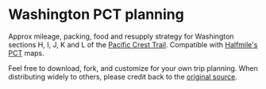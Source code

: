 # Washington PCT planning
Approx mileage, packing, food and resupply strategy for Washington sections H, I, J, K and L of the [Pacific Crest Trail](https://www.google.com/search?q=pacific+crest+trail&rlz=1C5CHFA_enUS698US698&espv=2&biw=1440&bih=726&source=lnms&tbm=isch&sa=X&ved=0ahUKEwiyroyCzPPNAhVC6mMKHYtiCUsQ_AUIBygC&dpr=2). Compatible with [Halfmile's PCT](https://www.pctmap.net/maps/) maps.

Feel free to download, fork, and customize for your own trip planning.
When distributing widely to others, please credit back to the [original source](https://github.com/zahoriea/WA-PCT-planning).
